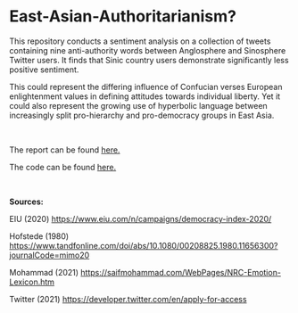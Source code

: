 # East-Asian-Authoritarianism?
This repository conducts a sentiment analysis on a collection of tweets containing nine anti-authority words between Anglosphere and Sinosphere Twitter users. It finds that Sinic country users demonstrate significantly less positive sentiment. 

This could represent the differing influence of Confucian verses European enlightenment values in defining attitudes towards individual liberty. Yet it could also represent the growing use of hyperbolic language between increasingly split pro-hierarchy and pro-democracy groups in East Asia.

<br/>

The report can be found [here.](East-Asian-Authoritarianism.md)

The code can be found [here.](East-Asian-Authoritarianism.Rmd)

<br/>

**Sources:**

EIU (2020) https://www.eiu.com/n/campaigns/democracy-index-2020/

Hofstede (1980) https://www.tandfonline.com/doi/abs/10.1080/00208825.1980.11656300?journalCode=mimo20

Mohammad (2021) https://saifmohammad.com/WebPages/NRC-Emotion-Lexicon.htm

Twitter (2021) https://developer.twitter.com/en/apply-for-access
